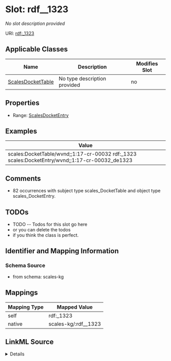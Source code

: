 

# Slot: rdf__1323


_No slot description provided_





URI: [rdf:_1323](http://www.w3.org/1999/02/22-rdf-syntax-ns#_1323)



<!-- no inheritance hierarchy -->





## Applicable Classes

| Name | Description | Modifies Slot |
| --- | --- | --- |
| [ScalesDocketTable](../classes/ScalesDocketTable.md) | No type description provided |  no  |







## Properties

* Range: [ScalesDocketEntry](../classes/ScalesDocketEntry.md)






## Examples

| Value |
| --- |
| scales:DocketTable/wvnd;;1:17-cr-00032 rdf:_1323 scales:DocketEntry/wvnd;;1:17-cr-00032_de1323 |

## Comments

* 82 occurrences with subject type scales_DocketTable and object type scales_DocketEntry.

## TODOs

* TODO -- Todos for this slot go here
* or you can delete the todos
* if you think the class is perfect.

## Identifier and Mapping Information







### Schema Source


* from schema: scales-kg




## Mappings

| Mapping Type | Mapped Value |
| ---  | ---  |
| self | rdf:_1323 |
| native | scales-kg/:rdf__1323 |




## LinkML Source

<details>
```yaml
name: rdf__1323
description: No slot description provided
todos:
- TODO -- Todos for this slot go here
- or you can delete the todos
- if you think the class is perfect.
comments:
- 82 occurrences with subject type scales_DocketTable and object type scales_DocketEntry.
examples:
- value: scales:DocketTable/wvnd;;1:17-cr-00032 rdf:_1323 scales:DocketEntry/wvnd;;1:17-cr-00032_de1323
from_schema: scales-kg
rank: 1000
slot_uri: rdf:_1323
alias: rdf__1323
domain_of:
- scales_DocketTable
range: scales_DocketEntry

```
</details>
